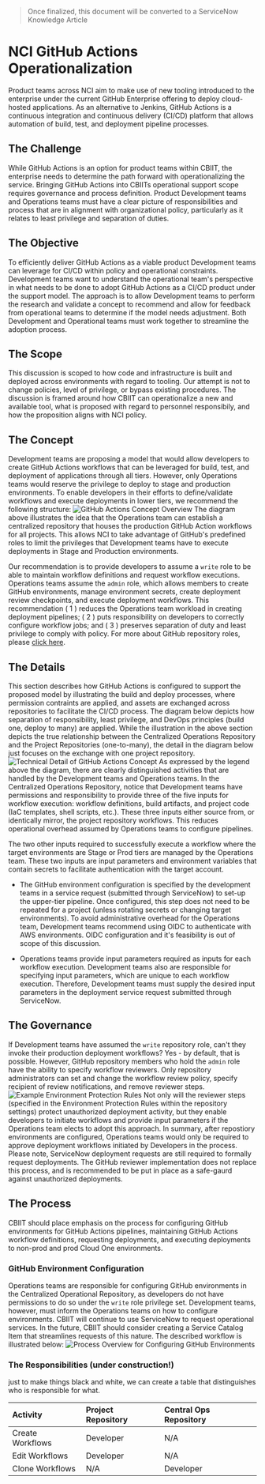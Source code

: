 >Once finalized, this document will be converted to a ServiceNow Knowledge Article

# NCI GitHub Actions Operationalization
Product teams across NCI aim to make use of new tooling introduced to the enterprise under the current GitHub Enterprise offering to deploy cloud-hosted applications. As an alternative to Jenkins, GitHub Actions is a continuous integration and continuous delivery (CI/CD) platform that allows automation of build, test, and deployment pipeline processes. 

## The Challenge
While GitHub Actions is an option for product teams within CBIIT, the enterprise needs to determine the path forward with operationalizing the service. Bringing GitHub Actions into CBIITs operational support scope requires governance and process definition. Product Development teams and Operations teams must have a clear picture of responsibilities and process that are in alignment with organizational policy, particularly as it relates to least privilege and separation of duties. 

## The Objective
To efficiently deliver GitHub Actions as a viable product Development teams can leverage for CI/CD within policy and operational constraints. Development teams want to understand the operational team's perspective in what needs to be done to adopt GitHub Actions as a CI/CD product under the support model. The approach is to allow Development teams to perform the research and validate a concept to recommend and allow for feedback from operational teams to determine if the model needs adjustment. Both Development and Operational teams must work together to streamline the adoption process.

## The Scope
This discussion is scoped to how code and infrastructure is built and deployed across environments with regard to tooling. Our attempt is not to change policies, level of privilege, or bypass existing procedures. The discussion is framed around how CBIIT can operationalize a new and available tool, what is proposed with regard to personnel responsibily, and how the proposition aligns with NCI policy.

## The Concept
Development teams are proposing a model that would allow developers to create GitHub Actions workflows that can be leveraged for build, test, and deployment of applications through all tiers. However, only Operations teams would reserve the privilege to deploy to stage and production environments. To enable developers in their efforts to define/validate workflows and execute deployments in lower tiers, we recommend the following structure:
![GitHub Actions Concept Overview](assets/GitHubActionsConceptOverview.png)
The diagram above illustrates the idea that the Operations team can establish a centralized repository that houses the production GitHub Action workflows for all projects. This allows NCI to take advantage of GitHub's predefined roles to limit the privileges that Development teams have to execute deployments in Stage and Production environments. 

Our recommendation is to provide developers to assume a `write` role to be able to maintain workflow definitions and request workflow executions. Operations teams assume the `admin` role, which allows members to create GitHub environments, manage environment secrets, create deployment review checkpoints, and execute deployment workflows. This recommendation ( 1 ) reduces the Operations team workload in creating deployment pipelines; ( 2 ) puts responsibility on developers to correctly configure workflow jobs; and ( 3 ) preserves separation of duty and least privilege to comply with policy. For more about GitHub repository roles, please [click here](https://docs.github.com/en/organizations/managing-access-to-your-organizations-repositories/repository-roles-for-an-organization).

## The Details
This section describes how GitHub Actions is configured to support the proposed model by illustrating the build and deploy processes, where permission contraints are applied, and assets are exchanged across repositories to facilitate the CI/CD process. The diagram below depicts how separation of responsibility, least privilege, and DevOps principles (build one, deploy to many) are applied. While the illustration in the above section depicts the true relationship between the Centralized Operations Repository and the Project Repositories (one-to-many), the detail in the diagram below just focuses on the exchange with one project repository.
![Technical Detail of GitHub Actions Concept](assets/GitHubActionsTechnicalDetail.png)
As expressed by the legend above the diagram, there are clearly distinguished activities that are handled by the Development teams and Operations teams. In the Centralized Operations Repository, notice that Development teams have permissions and responsibility to provide three of the five inputs for workflow execution: workflow definitions, build artifacts, and project code (IaC templates, shell scripts, etc.). These three inputs either source from, or identically mirror, the project repository workflows. This reduces operational overhead assumed by Operations teams to configure pipelines.

The two other inputs required to successfully execute a workflow where the target environments are Stage or Prod tiers are managed by the Operations team. These two inputs are input parameters and environment variables that contain secrets to facilitate authentication with the target account. 

- The GitHub environment configuration is specified by the development teams in a service request (submitted through ServiceNow) to set-up the upper-tier pipeline. Once configured, this step does not need to be repeated for a project (unless rotating secrets or changing target environments). To avoid administrative overhead for the Operations team, Development teams recommend using OIDC to authenticate with AWS environments. OIDC configuration and it's feasibility is out of scope of this discussion.

- Operations teams provide input parameters required as inputs for each workflow execution. Development teams also are responsible for specifying input parameters, which are unique to each workflow execution. Therefore, Development teams must supply the desired input parameters in the deployment service request submitted through ServiceNow.

## The Governance
If Development teams have assumed the `write` repository role, can't they invoke their production deployment workflows? Yes - by default, that is possible. However, GitHub repository members who hold the `admin` role have the ability to specify workflow reviewers. Only repository administrators can set and change the workflow review policy, specify recipient of review notifications, and remove reviewer steps. 
![Example Environment Protection Rules](assets/envProtectionRules.png)
Not only will the reviewer steps (specified in the Environment Protection Rules within the repository settings) protect unauthorized deployment activity, but they enable developers to initiate workflows and provide input parameters if the Operations team elects to adopt this approach. In summary, after repostiory environments are configured, Operations teams would only be required to approve deployment workflows initiated by Developers in the process. Please note, ServiceNow deployment requests are still required to formally request deployments. The GitHub reviewer implementation does not replace this process, and is recommended to be put in place as a safe-gaurd against unauthorized deployments.

## The Process
CBIIT should place emphasis on the process for configuring GitHub environments for GitHub Actions pipelines, maintaining GitHub Actions workflow definitions, requesting deployments, and executing deployments to non-prod and prod Cloud One environments.

### GitHub Environment Configuration
Operations teams are responsible for configuring GitHub environments in the Centralized Operational Repository, as developers do not have permissions to do so under the `write` role privilege set. Development teams, however, must inform the Operations teams on how to configure environments. CBIIT will continue to use ServiceNow to request operational services. In the future, CBIIT should consider creating a Service Catalog Item that streamlines requests of this nature. The described workflow is illustrated below:
![Process Overview for Configuring GitHub Environments](assets/envConfigProcess3.png)

### The Responsibilities (under construction!)
just to make things black and white, we can create a table that distinguishes who is responsible for what.

| Activity                | Project Repository | Central Ops Repository |
|:------------------------|:------------------ |:-----------------------|
| Create Workflows        | Developer          | N/A                    |
| Edit Workflows          | Developer          | N/A                    |
| Clone Workflows         | N/A                | Developer              |
